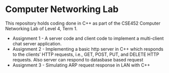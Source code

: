 # Computer Networking Lab
This repository holds coding done in C++ as part of the CSE452 Computer Networking Lab of Level 4, Term 1.

* Assignment 1 - A server code and client code to implement a multi-client chat server application.  
* Assignment 2 - Implementing a basic http server in C++ which responds to the clients’ HTTP requests, i.e., GET, POST, PUT, and DELETE HTTP requests. Also server can respond to datasbase based request  
* Assignment 3 - Simulating ARP request response in LAN with C++
